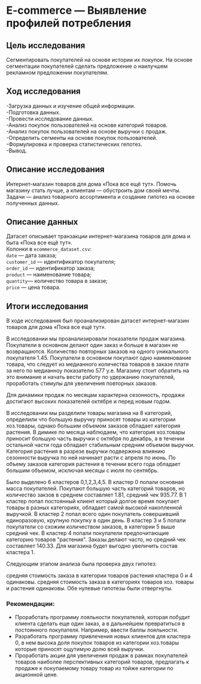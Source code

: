 # E-commerce — Выявление профилей потребления
## Цель исследования
Сегментировать покупателей на основе истории их покупок. На основе сегментации покупателей сделать предложение о наилучшем рекламном предложении покупателям.

## Ход исследования
-Загрузка данных и изучение общей информации.\
-Подготовка данных.\
-Провести исследование данных.\
-Анализ покупок пользователей на основе категорий товаров.\
-Анализ покупок пользователей на основе выручки с продаж.\
-Определить сегменты на основе покупок пользователей.\
-Формулировка и проверка статистических гепотез.\
-Вывод.

## Описание исследования
Интернет-магазин товаров для дома «Пока все ещё тут». Помочь магазину стать лучше, а клиентам — обустроить дом своей мечты. Задачи — анализ товарного ассортимента и создание гипотез на основе полученных данных.

## Описание данных
Датасет описывает транзакции интернет-магазина товаров для дома и быта «Пока все ещё тут».\
Колонки в `ecommerce_dataset.csv`:\
`date` — дата заказа;\
`customer_id` — идентификатор покупателя;\
`order_id` — идентификатор заказа;\
`product` — наименование товара;\
`quantity`— количество товара в заказе;\
`price` — цена товара.
## Итоги исследования
В ходе исследования был проанализирован датасет интернет-магазин товаров для дома «Пока все ещё тут».

В исследовании мы проанализировали показатели продаж магазина. Покупатели в основном делают один заказ и больше в магазин не возвращаются. Количество повторных заказов на одного уникального покупателя 1.45. Покупатели в основном покупают одно наименование товара, что следует из медианного количества товаров в заказе платя за него по медианноу показателю 577 у.е. Магазину стоит обратить на это внимание и начать вести работу по удержанию покупателей, проработать стимулы для увеличения повторных заказов.

Для динамики продаж по месяцам характерна сезонность, продажи достигают высоких показателей октябре и перед новым годом.

В исследовании мы разделили товары магазина на 8 категорий, определили что большую выручку приносят товары из категории хоз.товары, однако большим объемом заказов обладает категория растения. В димике по месяца наблюдаем, что категория хоз.товары приносит большую часть выручки с октября по декабрь, а в течении остальной части года обладает стабильным средним объемом выручки. Категория растения в разрезе выручки подвержена влиянию сезонности выручка по ней начинает расти с апреля по июнь. По объему заказов категория растения в течении всего года обладает большим объемом, исключая месяцы с июля по сентябрь.

Было выделено 6 кластеров 0,1,2,3,4,5. В кластер 0 попали основная масса покупателей. Покупают большую часть категорий товаров, но количество закзов в среднем составляет 1.81, средний чек 935.77. В 1 кластер попал постоянный клиент который долгое время покупает товары в разных категориях, обладает самой высокой накопленной выручкой. В кластер 2 попал всего один покупатель совершивший единоразовую, крупную покупку в один день. В кластер 3 и 5 попали покупатели со схожим количеством заказов, в категории 5 выше средний чек. В кластер 4 попали покупатели предпочитающие категорию товаров "растения". Заказы делают часто, но средний чек составляет 140.33. Для магазина будет выгодно увеличить состав кластера 1.

Следующим этапом анализа была проверка двух гипотез:

средняя стоимость заказа в категории товаров растения кластера 0 и 4 одинаковы.
средняя стоимость заказа в категориях товаров хоз. товары и растения одинаковы.
Обе нулевые гипотезы были отвергнуты.

### Рекомендации:

- Проработать программу лояльности покупателей, которая побудит клиента сделать еще один заказ, а в дальнейшем превратиться в постоянного покупателя. Например, ввести баллы лояльности.
- Разработать программу привлечения новых клиентов для кластера 0, в нем высока доля покупок товаров из категории хоз.товары которые приносят ощутимую долю всей выручки.
- Проработать акции для увеличения продаж в рамках покупателей товаров наиболее перспективных категорий товаров, предлагать к продаже к покупаемому товару товар из тойже категории по акционной цене.
